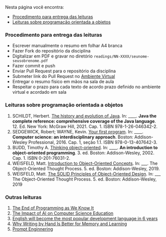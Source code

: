 Nesta página você encontra:
* [Procedimento para entrega das leituras](#procedimento-para-entrega-das-leituras)
* [Leituras sobre programação orientada a objetos](#leituras-sobre-programação-orientada-a-objetos)

### Procedimento para entrega das leituras

* Escrever manualmente o resumo em folhar A4 branca
* Fazer Fork do repositório da disciplina
* Digitalizar em PDF e gravar no diretório `readings/NN-XXXX/seunome-seusobrenome.pdf`
* Fazer commit e push
* Enviar Pull Request para o repositório da disciplina
* Submeter link do Pull Request no [Ambiente Virtual](https://ambientevirtual.idp.edu.br/)
* Entregar o resumo físico em mãos na sala de aula
* Respeitar o prazo para cada texto de acordo prazo definido no ambiente virtual e acordado em sala

### Leituras sobre programação orientada a objetos

1. SCHILDT, Herbert. [The history and evolution of Java](https://1drv.ms/b/s!Avnn2LcOmn0Y3mnfmCUIsHXeIOq5?e=jeM4eh). In: ____. **Java the complete reference: comprehensive coverage of the Java language**. 12. Ed. New York: McGraw Hill, 2021. Cap. 1. ISBN 978-1-26-046342-2.
1. SEDGEWICK, Robert; WAYNE, Kevin. [Your first program](https://1drv.ms/b/s!Avnn2LcOmn0Y3nn-AyyPkLSiL7Lo?e=QOfJ5A). In: ____. **Computer science: an interdisciplinary approach**. Boston: Addison-Wesley Professional, 2016. Cap. 1, seção 1.1. ISBN 978-0-13-407642-3.
1. BUDD, Timothy A. [Thinking object-oriented](https://1drv.ms/b/s!Avnn2LcOmn0Y3mo3fYO8zoNtC48p?e=JjbHF8). In: ____. **An introduction to object-oriented programming**. 3. ed. Boston: Addison-Wesley, 2002. Cap. 1. ISBN 0-201-76031-2.
1. WEISFELD, Matt. [Introduction to Object-Oriented Concepts](https://1drv.ms/b/s!Avnn2LcOmn0Y30FECpNbluSX5fz0?e=kZy7D1). In: ___. The Object-Oriented Thought Process. 5. ed. Boston: Addison-Wesley, 2019.
1. WEISFELD, Matt. [The SOLID Principles of Object-Oriented Design](https://1drv.ms/b/s!Avnn2LcOmn0Y30CzRDOHP2xAoOyn?e=nppvEw). In: ___ The Object-Oriented Thought Process. 5. ed. Boston: Addison-Wesley, 2019

### Outras leituras

1. [The End of Programming as We Know It ](https://www.oreilly.com/radar/the-end-of-programming-as-we-know-it/)
1. [The Impact of AI on Computer Science Education](https://cacm.acm.org/news/the-impact-of-ai-on-computer-science-education/)
1. [English will become the most popular development language in 6 years](https://blog.almaer.com/english-will-become-the-most-popular-development-language-in-6-years/)
1. [Why Writing by Hand Is Better for Memory and Learning](https://www.scientificamerican.com/article/why-writing-by-hand-is-better-for-memory-and-learning/)
1. [Prompt Enginnering](https://1drv.ms/b/c/187d9a0eb7d8e7f9/EdC4xMjHwO5HhxMNELjXqdsBmjfFcQzDVB9tFNcs7t7Z2A?e=hMOFg0)


